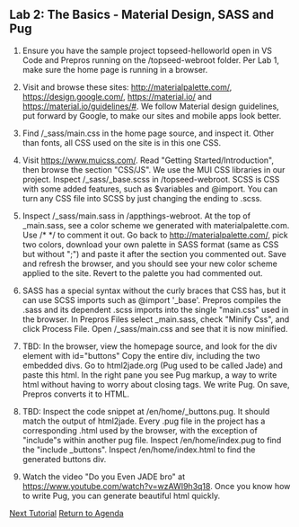 ## Lab 2: The Basics - Material Design, SASS and Pug

1. Ensure you have the sample project topseed-helloworld open in VS Code and Prepros running on the /topseed-webroot folder. Per Lab 1, make sure the home page is running in a browser.

2. Visit and browse these sites: http://materialpalette.com/, https://design.google.com/, https://material.io/ and
https://material.io/guidelines/#. We follow Material design guidelines, put forward by Google, to make our sites and mobile apps look better. 

3. Find /_sass/main.css in the home page source, and inspect it. Other than fonts, all CSS used on the site is in this one CSS.

4. Visit https://www.muicss.com/. Read "Getting Started/Introduction", then browse the section "CSS/JS". We use the MUI CSS libraries in our project. Inspect /_sass/_base.scss in /topseed-webroot. SCSS is CSS with some added features, such as $variables and @import. You can turn any CSS file into SCSS by just changing the ending to .scss.

5. Inspect /_sass/main.sass in /appthings-webroot. At the top of _main.sass, see a color scheme we generated with materialpalette.com. Use /\* \*/ to comment it out. Go back to http://materialpalette.com/, pick two colors, download your own palette in SASS format (same as CSS but without ";") and paste it after the section you commented out. Save and refresh the browser, and you should see your new color scheme applied to the site. Revert to the palette you had commented out.

6. SASS has a special syntax without the curly braces that CSS has, but it can use SCSS imports such as @import '_base'. Prepros compiles the .sass and its dependent .scss imports into the single "main.css" used in the browser. In Prepros Files select _main.sass, check "Minify Css", and click Process File. Open /_sass/main.css and see that it is now minified.

7. TBD: In the browser, view the homepage source, and look for the div element with id="buttons" Copy the entire div, including the two embedded divs.
Go to html2jade.org (Pug used to be called Jade) and paste this html. In the right pane you see Pug markup, a way to write html without having to
worry about closing tags. We write Pug. On save, Prepros converts it to HTML.

8. TBD: Inspect the code snippet at /en/home/_buttons.pug. It should match the output of html2jade. Every .pug file in the project has a corresponding .html used by the browser, with the exception of "include"s within another pug file. Inspect /en/home/index.pug to find the "include _buttons". Inspect /en/home/index.html to find the generated buttons div.

9. Watch the video "Do you Even JADE bro" at https://www.youtube.com/watch?v=wzAWI9h3q18. Once you know how to write Pug, you can generate beautiful html quickly.

[Next Tutorial](../3-goLive/)
[Return to Agenda](../0-agenda/) 